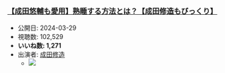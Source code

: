 ### [【成田悠輔も愛用】熟睡する方法とは？【成田修造もびっくり】](https://www.youtube.com/watch?v=Mrb3KYf8kwY)
-   公開日: 2024-03-29
-   視聴数: 102,529
-   **いいね数: 1,271**
-   出演者: [成田修造](/rehacq_fan/people/成田修造 "wikilink")
    - [![](https://img.youtube.com/vi/Mrb3KYf8kwY/hqdefault.jpg)](https://www.youtube.com/watch?v=Mrb3KYf8kwY)
